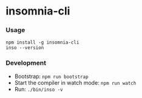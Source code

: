 # insomnia-cli

### Usage
```
npm install -g insomnia-cli
inso --version
```

### Development
- Bootstrap: `npm run bootstrap`
- Start the compiler in watch mode: `npm run watch`
- Run: `./bin/inso -v`
